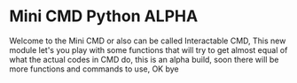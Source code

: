 # Mini CMD Python ALPHA
Welcome to the Mini CMD or also can be called Interactable CMD, This new module let's you play with some functions that will try to get almost equal of what the actual codes in CMD do, this is an alpha build, soon there will be more functions and commands to use, OK bye
